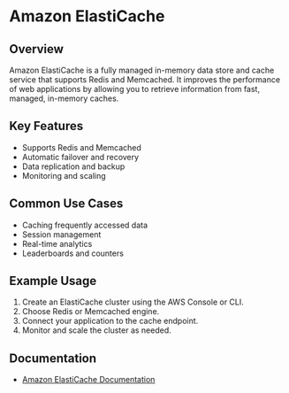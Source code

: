 # Amazon ElastiCache

## Overview
Amazon ElastiCache is a fully managed in-memory data store and cache service that supports Redis and Memcached. It improves the performance of web applications by allowing you to retrieve information from fast, managed, in-memory caches.

## Key Features
- Supports Redis and Memcached
- Automatic failover and recovery
- Data replication and backup
- Monitoring and scaling

## Common Use Cases
- Caching frequently accessed data
- Session management
- Real-time analytics
- Leaderboards and counters

## Example Usage
1. Create an ElastiCache cluster using the AWS Console or CLI.
2. Choose Redis or Memcached engine.
3. Connect your application to the cache endpoint.
4. Monitor and scale the cluster as needed.

## Documentation
- [Amazon ElastiCache Documentation](https://docs.aws.amazon.com/elasticache/)
